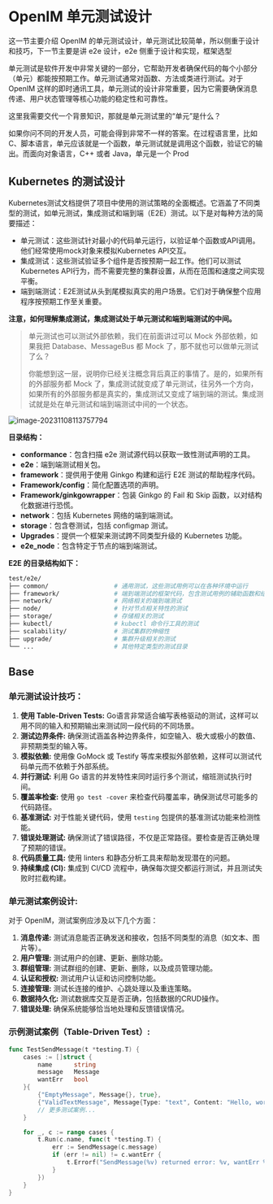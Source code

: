 # OpenIM 单元测试设计

这一节主要介绍 OpenIM 的单元测试设计，单元测试比较简单，所以侧重于设计和技巧，下一节主要是讲 e2e 设计，e2e 侧重于设计和实现，框架选型

单元测试是软件开发中非常关键的一部分，它帮助开发者确保代码的每个小部分（单元）都能按预期工作。单元测试通常对函数、方法或类进行测试。对于 OpenIM 这样的即时通讯工具，单元测试的设计非常重要，因为它需要确保消息传递、用户状态管理等核心功能的稳定性和可靠性。

这里我需要交代一个背景知识，那就是单元测试里的“单元”是什么？

如果你问不同的开发人员，可能会得到非常不一样的答案。在过程语言里，比如 C、脚本语言，单元应该就是一个函数，单元测试就是调用这个函数，验证它的输出。而面向对象语言，C++ 或者 Java，单元是一个 Prod



## Kubernetes 的测试设计

Kubernetes测试文档提供了项目中使用的测试策略的全面概述。它涵盖了不同类型的测试，如单元测试，集成测试和端到端（E2E）测试。以下是对每种方法的简要描述：

+ 单元测试：这些测试针对最小的代码单元运行，以验证单个函数或API调用。他们经常使用mock对象来模拟Kubernetes API交互。
+ 集成测试：这些测试验证多个组件是否按预期一起工作。他们可以测试Kubernetes API行为，而不需要完整的集群设置，从而在范围和速度之间实现平衡。
+ 端到端测试：E2E测试从头到尾模拟真实的用户场景。它们对于确保整个应用程序按预期工作至关重要。

**注意，如何理解集成测试，集成测试处于单元测试和端到端测试的中间。**

> 单元测试也可以测试外部依赖，我们在前面讲过可以 Mock 外部依赖，如果我把 Database、MessageBus 都 Mock 了，那不就也可以做单元测试了么？
>
> 你能想到这一层，说明你已经关注概念背后真正的事情了。是的，如果所有的外部服务都 Mock 了，集成测试就变成了单元测试，往另外一个方向，如果所有的外部服务都是真实的，集成测试又变成了端到端的测试。集成测试就是处在单元测试和端到端测试中间的一个状态。

![image-20231108113757794](http://sm.nsddd.top/sm202311081137018.png)

**目录结构：**

+ **conformance**：包含扫描 e2e 测试源代码以获取一致性测试声明的工具。
+ **e2e**：端到端测试相关包。
+ **framework**：提供用于使用 Ginkgo 构建和运行 E2E 测试的帮助程序代码。
+ **Framework/config**：简化配置选项的声明。
+ **Framework/ginkgowrapper**：包装 Ginkgo 的 Fail 和 Skip 函数，以对结构化数据进行恐慌。
+ **network**：包括 Kubernetes 网络的端到端测试。
+ **storage**：包含卷测试，包括 configmap 测试。
+ **Upgrades**：提供一个框架来测试跨不同类型升级的 Kubernetes 功能。
+ **e2e_node**：包含特定于节点的端到端测试。



**E2E 的目录结构如下：**

```bash
test/e2e/
├── common/                  # 通用测试，这些测试用例可以在各种环境中运行
├── framework/               # 端到端测试的框架代码，包含测试用例的辅助函数和结构
├── network/                 # 网络相关的端到端测试
├── node/                    # 针对节点相关特性的测试
├── storage/                 # 存储相关的测试
├── kubectl/                 # kubectl 命令行工具的测试
├── scalability/             # 测试集群的伸缩性
├── upgrade/                 # 集群升级相关的测试
└── ...                      # 其他特定类型的测试目录

```



## Base

### 单元测试设计技巧：

1. **使用 Table-Driven Tests:** Go语言非常适合编写表格驱动的测试，这样可以用不同的输入和预期输出来测试同一段代码的不同场景。
2. **测试边界条件:** 确保测试涵盖各种边界条件，如空输入、极大或极小的数值、非预期类型的输入等。
3. **模拟依赖:** 使用像 GoMock 或 Testify 等库来模拟外部依赖，这样可以测试代码单元而不依赖于外部系统。
4. **并行测试:** 利用 Go 语言的并发特性来同时运行多个测试，缩班测试执行时间。
5. **覆盖率检查:** 使用 `go test -cover` 来检查代码覆盖率，确保测试尽可能多的代码路径。
6. **基准测试:** 对于性能关键代码，使用 `testing` 包提供的基准测试功能来检测性能。
7. **错误处理测试:** 确保测试了错误路径，不仅是正常路径。要检查是否正确处理了预期的错误。
8. **代码质量工具:** 使用 linters 和静态分析工具来帮助发现潜在的问题。
9. **持续集成 (CI):** 集成到 CI/CD 流程中，确保每次提交都运行测试，并且测试失败时拦截构建。

### 单元测试案例设计:

对于 OpenIM，测试案例应涉及以下几个方面：

1. **消息传递:** 测试消息能否正确发送和接收，包括不同类型的消息（如文本、图片等）。
2. **用户管理:** 测试用户的创建、更新、删除功能。
3. **群组管理:** 测试群组的创建、更新、删除，以及成员管理功能。
4. **认证和授权:** 测试用户认证和访问控制功能。
5. **连接管理:** 测试长连接的维护、心跳处理以及重连策略。
6. **数据持久化:** 测试数据库交互是否正确，包括数据的CRUD操作。
7. **错误处理:** 确保系统能够恰当地处理和反馈错误情况。



### 示例测试案例（Table-Driven Test）:

```go
func TestSendMessage(t *testing.T) {
    cases := []struct {
        name      string
        message   Message
        wantErr   bool
    }{
        {"EmptyMessage", Message{}, true},
        {"ValidTextMessage", Message{Type: "text", Content: "Hello, world"}, false},
        // 更多测试案例...
    }

    for _, c := range cases {
        t.Run(c.name, func(t *testing.T) {
            err := SendMessage(c.message)
            if (err != nil) != c.wantErr {
                t.Errorf("SendMessage(%v) returned error: %v, wantErr %v", c.message, err, c.wantErr)
            }
        })
    }
}

```



